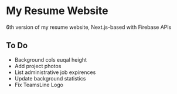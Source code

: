 # My Resume Website

6th version of my resume website, Next.js-based with Firebase APIs

## To Do

- Background cols euqal height
- Add project photos
- List administrative job expirences
- Update background statistics
- Fix TeamsLine Logo
